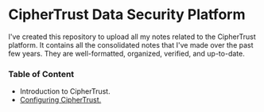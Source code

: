 # CipherTrust Data Security Platform

I've created this repository to upload all my notes related to the CipherTrust platform. It contains all the consolidated notes that I've made over the past few years. They are well-formatted, organized, verified, and up-to-date.


### Table of Content

+ Introduction to CipherTrust.
+ [Configuring CipherTrust.](CT_Configuration/README.md)


